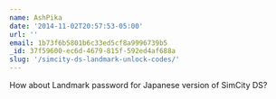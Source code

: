 ```yaml
---
name: AshPika
date: '2014-11-02T20:57:53-05:00'
url: ''
email: 1b73f6b5801b6c33ed5cf8a9996739b5
_id: 37f59600-ec6d-4679-815f-592ed4af688a
slug: '/simcity-ds-landmark-unlock-codes/'
---
```


How about Landmark password for Japanese version of SimCity DS?
